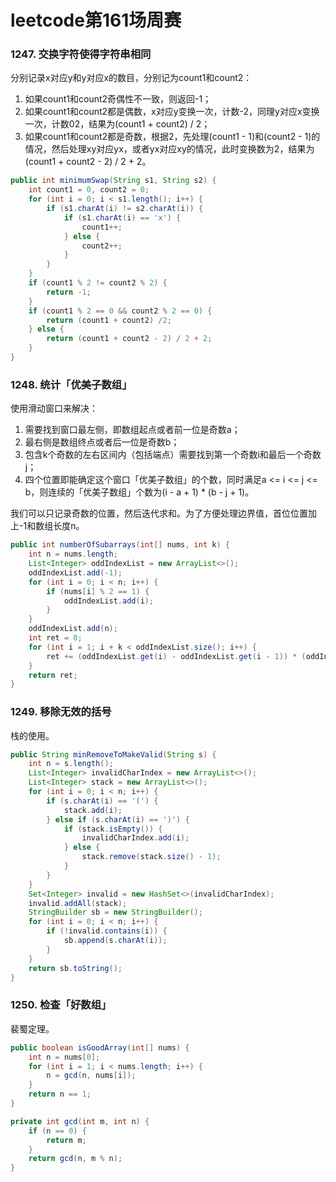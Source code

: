 # leetcode第161场周赛

### 1247. 交换字符使得字符串相同

分别记录x对应y和y对应x的数目，分别记为count1和count2：

1. 如果count1和count2奇偶性不一致，则返回-1；
2. 如果count1和count2都是偶数，x对应y变换一次，计数-2，同理y对应x变换一次，计数02，结果为(count1 + count2) / 2；
3. 如果count1和count2都是奇数，根据2，先处理(count1 - 1)和(count2 - 1)的情况，然后处理xy对应yx，或者yx对应xy的情况，此时变换数为2，结果为(count1 + count2 - 2) / 2 + 2。

```java
public int minimumSwap(String s1, String s2) {
    int count1 = 0, count2 = 0;
    for (int i = 0; i < s1.length(); i++) {
        if (s1.charAt(i) != s2.charAt(i)) {
            if (s1.charAt(i) == 'x') {
                count1++;
            } else {
                count2++;
            }
        }
    }
    if (count1 % 2 != count2 % 2) {
        return -1;
    }
    if (count1 % 2 == 0 && count2 % 2 == 0) {
        return (count1 + count2) /2;
    } else {
        return (count1 + count2 - 2) / 2 + 2;
    }
}
```

### 1248. 统计「优美子数组」

使用滑动窗口来解决：

1. 需要找到窗口最左侧，即数组起点或者前一位是奇数a；
2. 最右侧是数组终点或者后一位是奇数b；
3. 包含k个奇数的左右区间内（包括端点）需要找到第一个奇数i和最后一个奇数j；
4. 四个位置即能确定这个窗口「优美子数组」的个数，同时满足a <= i <= j <= b，则连续的「优美子数组」个数为(i - a + 1) * (b - j + 1)。

我们可以只记录奇数的位置，然后迭代求和。为了方便处理边界值，首位位置加上-1和数组长度n。

```java
public int numberOfSubarrays(int[] nums, int k) {
    int n = nums.length;
    List<Integer> oddIndexList = new ArrayList<>();
    oddIndexList.add(-1);
    for (int i = 0; i < n; i++) {
        if (nums[i] % 2 == 1) {
            oddIndexList.add(i);
        }
    }
    oddIndexList.add(n);
    int ret = 0;
    for (int i = 1; i + k < oddIndexList.size(); i++) {
        ret += (oddIndexList.get(i) - oddIndexList.get(i - 1)) * (oddIndexList.get(i + k) - oddIndexList.get(i + k - 1));
    }
    return ret;
}
```

### 1249. 移除无效的括号

栈的使用。

```java
public String minRemoveToMakeValid(String s) {
    int n = s.length();
    List<Integer> invalidCharIndex = new ArrayList<>();
    List<Integer> stack = new ArrayList<>();
    for (int i = 0; i < n; i++) {
        if (s.charAt(i) == '(') {
            stack.add(i);
        } else if (s.charAt(i) == ')') {
            if (stack.isEmpty()) {
                invalidCharIndex.add(i);
            } else {
                stack.remove(stack.size() - 1);
            }
        }
    }
    Set<Integer> invalid = new HashSet<>(invalidCharIndex);
    invalid.addAll(stack);
    StringBuilder sb = new StringBuilder();
    for (int i = 0; i < n; i++) {
        if (!invalid.contains(i)) {
            sb.append(s.charAt(i));
        }
    }
    return sb.toString();
}
```

### 1250. 检查「好数组」

裴蜀定理。

```java
public boolean isGoodArray(int[] nums) {
    int n = nums[0];
    for (int i = 1; i < nums.length; i++) {
        n = gcd(n, nums[i]);
    }
    return n == 1;
}

private int gcd(int m, int n) {
    if (n == 0) {
        return m;
    }
    return gcd(n, m % n);
}
```